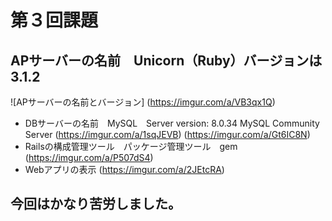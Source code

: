 # 第３回課題
## APサーバーの名前　Unicorn（Ruby）バージョンは　3.1.2
![APサーバーの名前とバージョン]
(https://imgur.com/a/VB3qx1Q)
- DBサーバーの名前　MySQL　Server version: 8.0.34 MySQL Community Server
(https://imgur.com/a/1sqJEVB)
(https://imgur.com/a/Gt6IC8N)
- Railsの構成管理ツール　パッケージ管理ツール　gem
(https://imgur.com/a/P507dS4)
- Webアプリの表示
(https://imgur.com/a/2JEtcRA)
## 今回はかなり苦労しました。
